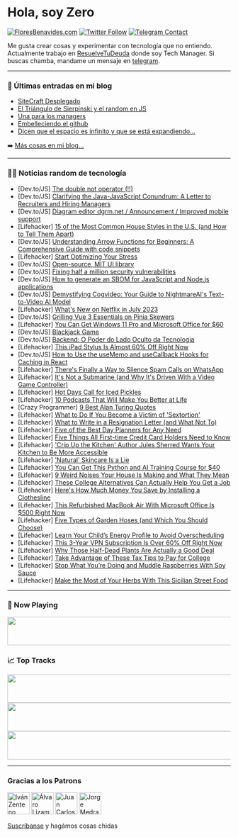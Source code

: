 # Hola, soy Zero

[![FloresBenavides.com](https://img.shields.io/website?down_message=oops&label=MiBlog&style=for-the-badge&up_message=online&url=https%3A%2F%2Ffloresbenavides.com)](https://floresbenavides.com) [![Twitter Follow](https://img.shields.io/twitter/follow/ZeroDragon?color=%231DA1F2&label=Follow&logo=twitter&logoColor=ffffff&style=for-the-badge)](https://twitter.com/zerodragon) [![Telegram Contact](https://img.shields.io/badge/escr%C3%ADbeme-ZeroDragon-%2326A5E4?style=for-the-badge&logo=telegram)](https://t.me/zerodragon)

Me gusta crear cosas y experimentar con tecnología que no entiendo.
Actualmente trabajo en [ResuelveTuDeuda](http://github.com/resuelve) donde soy Tech Manager.
Si buscas chamba, mandame un mensaje en [telegram](https://t.me/zerodragon).

---

### 📕 Últimas entradas en mi blog
<!-- BLOG-POST-LIST:START -->
- [SiteCraft Desplegado](https://floresbenavides.com/sitecraft-desplegado/)
- [El Triángulo de Sierpinski y el random en JS](https://floresbenavides.com/el-triangulo-de-sierpinski-y-el-random-en-js/)
- [Una para los managers](https://floresbenavides.com/una-para-los-managers/)
- [Embelleciendo el github](https://floresbenavides.com/embelleciendo-el-github/)
- [Dicen que el espacio es infinito y que se está expandiendo…](https://floresbenavides.com/dicen-que-el-espacio-es-infinito-y-que-se-esta-expandiendo/)
<!-- BLOG-POST-LIST:END -->

➡️ [Más cosas en mi blog...](https://floresbenavides.com)

---

### 👨‍💻 Noticias random de tecnología
<!-- TECH-POSTS:START -->
- [Dev.to/JS] [The double not operator &lpar;!!&rpar;](https://dev.to/accreditly/the-double-not-operator--5a4l)
- [Dev.to/JS] [Clarifying the Java-JavaScript Conundrum: A Letter to Recruiters and Hiring Managers](https://dev.to/philipjohnbasile/clarifying-the-java-javascript-conundrum-a-letter-to-recruiters-and-hiring-managers-4bhj)
- [Dev.to/JS] [Diagram editor dgrm.net / Announcement / Improved mobile support](https://dev.to/alexboyko/diagram-editor-dgrmnet-announcement-improved-mobile-support-8a6)
- [Lifehacker] [15 of the Most Common House Styles in the U.S. &lpar;and How to Tell Them Apart&rpar;](https://lifehacker.com/15-of-the-most-common-house-styles-in-the-u-s-and-how-1850560061)
- [Dev.to/JS] [Understanding Arrow Functions for Beginners: A Comprehensive Guide with code snippets](https://dev.to/nechey/understanding-arrow-functions-for-beginners-a-comprehensive-guide-with-code-snippets-1bbd)
- [Lifehacker] [Start Optimizing Your Stress](https://lifehacker.com/start-optimizing-your-stress-1850513094)
- [Dev.to/JS] [Open-source, MIT UI library](https://dev.to/amilich/open-source-mit-ui-library-582p)
- [Dev.to/JS] [Fixing half a million security vulnerabilities](https://dev.to/snyk/fixing-half-a-million-security-vulnerabilities-3emj)
- [Dev.to/JS] [How to generate an SBOM for JavaScript and Node.js applications](https://dev.to/snyk/how-to-generate-an-sbom-for-javascript-and-nodejs-applications-52do)
- [Dev.to/JS] [Demystifying Cogvideo: Your Guide to NightmareAI&#39;s Text-to-Video AI Model](https://dev.to/mikeyoung44/demystifying-cogvideo-your-guide-to-nightmareais-text-to-video-ai-model-4o9h)
- [Lifehacker] [What&#39;s New on Netflix in July 2023](https://lifehacker.com/whats-new-on-netflix-in-july-2023-1850560304)
- [Dev.to/JS] [Grilling Vue 3 Essentials on Pinia Skewers](https://dev.to/philipjohnbasile/grilling-vue-3-essentials-on-pinia-skewers-3noc)
- [Lifehacker] [You Can Get Windows 11 Pro and Microsoft Office for $60](https://lifehacker.com/you-can-get-windows-11-pro-and-microsoft-office-for-60-1850541269)
- [Dev.to/JS] [Blackjack Game](https://dev.to/adeyemoade/blackjack-game-378l)
- [Dev.to/JS] [Backend: O Poder do Lado Oculto da Tecnologia](https://dev.to/wandersonchaves/backend-o-poder-do-lado-oculto-da-tecnologia-5c1a)
- [Lifehacker] [This iPad Stylus Is Almost 60% Off Right Now](https://lifehacker.com/this-ipad-stylus-is-almost-60-off-right-now-1850541261)
- [Dev.to/JS] [How to Use the useMemo and useCallback Hooks for Caching in React](https://dev.to/danrez/how-to-use-the-usememo-and-usecallback-hooks-for-caching-in-react-2opm)
- [Lifehacker] [There&#39;s Finally a Way to Silence Spam Calls on WhatsApp](https://lifehacker.com/theres-finally-a-way-to-silence-spam-calls-on-whatsapp-1850559039)
- [Lifehacker] [It&#39;s Not a Submarine &lpar;and Why It&#39;s Driven With a Video Game Controller&rpar;](https://lifehacker.com/its-not-a-submarine-and-why-its-driven-with-a-video-ga-1850558253)
- [Lifehacker] [Hot Days Call for Iced Pickles](https://lifehacker.com/hot-days-call-for-iced-pickles-1850557992)
- [Lifehacker] [10 Podcasts That Will Make You Better at Life](https://lifehacker.com/10-podcasts-that-will-make-you-better-at-life-1850549166)
- [Crazy Programmer] [9 Best Alan Turing Quotes](https://www.thecrazyprogrammer.com/2023/06/alan-turing-quotes.html)
- [Lifehacker] [What to Do If You Become a Victim of &#39;Sextortion&#39;](https://lifehacker.com/what-to-do-if-you-become-a-victim-of-sextortion-1850467335)
- [Lifehacker] [What to Write in a Resignation Letter &lpar;and What Not To&rpar;](https://lifehacker.com/what-to-write-in-a-resignation-letter-and-what-not-to-1850557184)
- [Lifehacker] [Five of the Best Day Planners for Any Need](https://lifehacker.com/five-of-the-best-day-planners-for-any-need-1850556687)
- [Lifehacker] [Five Things All First-time Credit Card Holders Need to Know](https://lifehacker.com/five-things-all-first-time-credit-card-holders-need-to-1850556613)
- [Lifehacker] [&#39;Crip Up the Kitchen&#39; Author Jules Sherred Wants Your Kitchen to Be More Accessible](https://lifehacker.com/crip-up-the-kitchen-author-jules-sherred-wants-your-kit-1850545789)
- [Lifehacker] [&#39;Natural&#39; Skincare Is a Lie](https://lifehacker.com/natural-skincare-is-a-lie-1850556509)
- [Lifehacker] [You Can Get This Python and AI Training Course for $40](https://lifehacker.com/you-can-get-this-python-and-ai-training-course-for-40-1850541252)
- [Lifehacker] [9 Weird Noises Your House Is Making and What They Mean](https://lifehacker.com/9-weird-noises-your-houses-is-making-and-what-they-mean-1850556207)
- [Lifehacker] [These College Alternatives Can Actually Help You Get a Job](https://lifehacker.com/these-college-alternatives-can-actually-help-you-get-a-1850554389)
- [Lifehacker] [Here&#39;s How Much Money You Save by Installing a Clothesline](https://lifehacker.com/heres-how-much-money-you-save-by-installing-a-clothesli-1850555149)
- [Lifehacker] [This Refurbished MacBook Air With Microsoft Office Is $500 Right Now](https://lifehacker.com/this-refurbished-macbook-air-with-microsoft-office-is-1850541203)
- [Lifehacker] [Five Types of Garden Hoses &lpar;and Which You Should Choose&rpar;](https://lifehacker.com/five-types-of-garden-hoses-and-which-you-should-choose-1850555121)
- [Lifehacker] [Learn Your Child’s Energy Profile to Avoid Overscheduling](https://lifehacker.com/learn-your-child-s-energy-profile-to-avoid-overscheduli-1850548815)
- [Lifehacker] [This 3-Year VPN Subscription Is Over 60% Off Right Now](https://lifehacker.com/this-3-year-vpn-subscription-is-over-60-off-right-now-1850541139)
- [Lifehacker] [Why Those Half-Dead Plants Are Actually a Good Deal](https://lifehacker.com/why-those-half-dead-plants-are-actually-a-good-deal-1850547546)
- [Lifehacker] [Take Advantage of These Tax Tips to Pay for College](https://lifehacker.com/take-advantage-of-these-tax-tips-to-pay-for-college-1850518833)
- [Lifehacker] [Stop What You’re Doing and Muddle Raspberries With Soy Sauce](https://lifehacker.com/stop-what-you-re-doing-and-muddle-raspberries-with-soy-1850549001)
- [Lifehacker] [Make the Most of Your Herbs With This Sicilian Street Food](https://lifehacker.com/make-the-most-of-your-herbs-with-this-sicilian-street-f-1850547497)<!-- TECH-POSTS:END -->

---

### 🎵 Now Playing
<a href="https://spotify-now-playing-dun.vercel.app/now-playing?open"><img src="https://spotify-now-playing-dun.vercel.app/now-playing" width="540" height="64"></a>

### 📈 Top Tracks
<a href="https://spotify-now-playing-dun.vercel.app/top-tracks?i=1&open"><img src="https://spotify-now-playing-dun.vercel.app/top-tracks?i=1" width="540" height="64"></a>
<a href="https://spotify-now-playing-dun.vercel.app/top-tracks?i=2&open"><img src="https://spotify-now-playing-dun.vercel.app/top-tracks?i=2" width="540" height="64"></a>
<a href="https://spotify-now-playing-dun.vercel.app/top-tracks?i=3&open"><img src="https://spotify-now-playing-dun.vercel.app/top-tracks?i=3" width="540" height="64"></a>

---

### Gracias a los Patrons
[<img src="https://avatars.githubusercontent.com/u/243380?v=4" alt="Iván Zenteno" width="50px">](https://github.com/k001) [<img src="https://avatars.githubusercontent.com/u/19955639?v=4" alt="Álvaro Lizama" width="50px">](https://github.com/alvarolizama) [<img src="https://avatars.githubusercontent.com/u/2718753?v=4" alt="Juan Carlos Ruiz" width="50px">](https://github.com/JuanCrg90) [<img src="https://avatars.githubusercontent.com/u/37025?v=4" alt="Jorge Medrano" width="50px">](https://github.com/h1pp1e) 

[Suscríbanse](https://www.patreon.com/zerodragon) y hagámos cosas chidas

